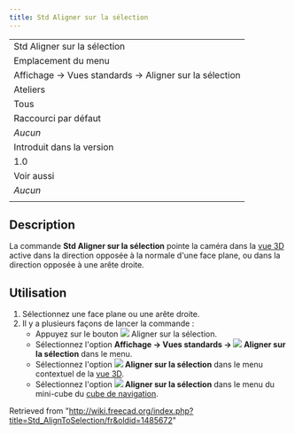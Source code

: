 ```yaml
---
title: Std Aligner sur la sélection
---
```

|  |
| --- |
| Std Aligner sur la sélection |
| Emplacement du menu |
| Affichage → Vues standards → Aligner sur la sélection |
| Ateliers |
| Tous |
| Raccourci par défaut |
| *Aucun* |
| Introduit dans la version |
| 1.0 |
| Voir aussi |
| *Aucun* |
|  |

## Description

La commande **Std Aligner sur la sélection** pointe la caméra dans la [vue 3D](/3D_view/fr "3D view/fr") active dans la direction opposée à la normale d'une face plane, ou dans la direction opposée à une arête droite.

## Utilisation

1. Sélectionnez une face plane ou une arête droite.
2. Il y a plusieurs façons de lancer la commande :
   * Appuyez sur le bouton ![](/images/Std_AlignToSelection.svg) Aligner sur la sélection.
   * Sélectionnez l'option **Affichage → Vues standards → ![](/images/Std_AlignToSelection.svg) Aligner sur la sélection** dans le menu.
   * Sélectionnez l'option **![](/images/Std_AlignToSelection.svg) Aligner sur la sélection** dans le menu contextuel de la [vue 3D](/3D_view/fr "3D view/fr").
   * Sélectionnez l'option **![](/images/Std_AlignToSelection.svg) Aligner sur la sélection** dans le menu du mini-cube du [cube de navigation](/Navigation_Cube/fr "Navigation Cube/fr").

Retrieved from "<http://wiki.freecad.org/index.php?title=Std_AlignToSelection/fr&oldid=1485672>"